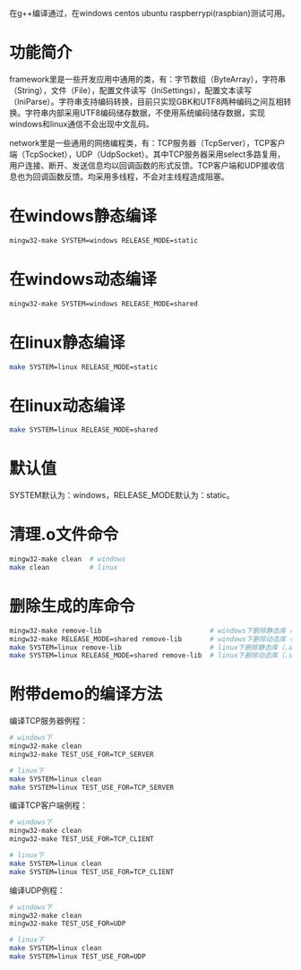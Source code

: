 在g++编译通过，在windows centos ubuntu raspberrypi(raspbian)测试可用。

# 功能简介
framework里是一些开发应用中通用的类，有：字节数组（ByteArray），字符串（String），文件（File），配置文件读写（IniSettings），配置文本读写（IniParse）。字符串支持编码转换，目前只实现GBK和UTF8两种编码之间互相转换。字符串内部采用UTF8编码储存数据，不使用系统编码储存数据，实现windows和linux通信不会出现中文乱码。

network里是一些通用的网络编程类，有：TCP服务器（TcpServer），TCP客户端（TcpSocket），UDP（UdpSocket）。其中TCP服务器采用select多路复用，用户连接、断开、发送信息均以回调函数的形式反馈。TCP客户端和UDP接收信息也为回调函数反馈。均采用多线程，不会对主线程造成阻塞。

# 在windows静态编译
```bash
mingw32-make SYSTEM=windows RELEASE_MODE=static
```

# 在windows动态编译
```bash
mingw32-make SYSTEM=windows RELEASE_MODE=shared
```

# 在linux静态编译
```bash
make SYSTEM=linux RELEASE_MODE=static
```

# 在linux动态编译
```bash
make SYSTEM=linux RELEASE_MODE=shared
```

# 默认值
SYSTEM默认为：windows，RELEASE_MODE默认为：static。

# 清理.o文件命令
```bash
mingw32-make clean  # windows
make clean          # linux
```

# 删除生成的库命令
```bash
mingw32-make remove-lib                           # windows下删除静态库（.a文件）
mingw32-make RELEASE_MODE=shared remove-lib       # windows下删除动态库（.dll文件）
make SYSTEM=linux remove-lib                      # linux下删除静态库（.a文件）
make SYSTEM=linux RELEASE_MODE=shared remove-lib  # linux下删除动态库（.so文件）
```

# 附带demo的编译方法
编译TCP服务器例程：
```bash
# windows下
mingw32-make clean
mingw32-make TEST_USE_FOR=TCP_SERVER

# linux下
make SYSTEM=linux clean
make SYSTEM=linux TEST_USE_FOR=TCP_SERVER
```

编译TCP客户端例程：
```bash
# windows下
mingw32-make clean
mingw32-make TEST_USE_FOR=TCP_CLIENT

# linux下
make SYSTEM=linux clean
make SYSTEM=linux TEST_USE_FOR=TCP_CLIENT
```

编译UDP例程：
```bash
# windows下
mingw32-make clean
mingw32-make TEST_USE_FOR=UDP

# linux下
make SYSTEM=linux clean
make SYSTEM=linux TEST_USE_FOR=UDP
```
